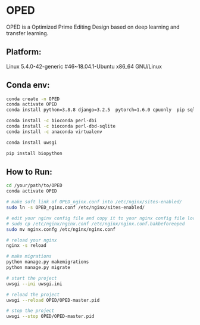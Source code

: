 # OPED

OPED is a Optimized Prime Editing Design based on deep learning and transfer learning.

## Platform:

Linux 5.4.0-42-generic #46\~18.04.1-Ubuntu x86_64 GNU/Linux

## Conda env:

```bash
conda create -n OPED
conda activate OPED
conda install python=3.8.8 django=3.2.5  pytorch=1.6.0 cpuonly  pip sqlite pandas pymysql

conda install -c bioconda perl-dbi
conda install -c bioconda perl-dbd-sqlite
conda install -c anaconda virtualenv

conda install uwsgi

pip install biopython
```

## How to Run:

```bash
cd /your/path/to/OPED
conda activate OPED

# make soft link of OPED_nginx.conf into /etc/nginx/sites-enabled/
sudo ln -s OPED_nginx.conf /etc/nginx/sites-enabled/

# edit your nginx config file and copy it to your nginx config file location
# sudo cp /etc/nginx/nginx.conf /etc/nginx/nginx.conf.bakbeforeoped
sudo mv nginx.confg /etc/nginx/nginx.conf

# reload your nginx
nginx -s reload

# make migrations
python manage.py makemigrations
python manage.py migrate

# start the project
uwsgi --ini uwsgi.ini

# reload the project
uwsgi --reload OPED/OPED-master.pid

# stop the project
uwsgi --stop OPED/OPED-master.pid
```
